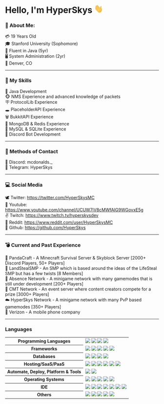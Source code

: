 [comment]: <> (Credit to HyperSkys for making this.)

# Hello, I'm HyperSkys <img src=https://raw.githubusercontent.com/HyperSkys/HyperSkys/main/assets/hi.gif width="29px" height="29px">
### 💪 About Me:

💳 19 Years Old                                                         
🎓 Stanford University (Sophomore)                                                                 
🏮 Fluent in Java (5yr)                                                            
🖥️ System Administration (2yr)                                                            
📌 Denver, CO                                                                                                                 

---
### 🎳 My Skills

🦷 Java Development                                                                                            
🐵 NMS Experience and advanced knowledge of packets                                                                                            
🪧 ProtocolLib Experience                                                                                            
🕳️ PlaceholderAPI Experience                                                                                            
🗑️ BukkitAPI Experience                                                                                            
📅 MongoDB & Redis Experience                                                                                            
🚯 MySQL & SQLite Experience                                                                                            
🍼 Discord Bot Development                                                                                            

---
### 📱 Methods of Contact

🌽 Discord: mcdonalds._                                                                                           
🔭 Telegram: HyperSkys                                                                                            

---
### 💻 Social Media

🕊️ Twitter: https://twitter.com/HyperSkysMC                                                                                            
🎥 Youtube: https://www.youtube.com/channel/UCUW7jV8cMWfAIG9WGovxE5g                                                                                                         
✌️ Twitch: https://www.twitch.tv/hyperskysdev                                                                      
🍒 Reddit: https://www.reddit.com/user/HyperSkysMC                                   
🦑 Github: https://github.com/HyperSkys                                

---
### 💣 Current and Past Experience
🐼 PandaCraft - A Minecraft Survival Server & Skyblock Server [2000+ Discord Players, 50+ Players]                                                              
🥷 LandStealSMP - An SMP which is based around the ideas of the LifeSteal SMP but has a few twists [8 Members]                                                              
🧽 Absence Network - A minigame network with many gamemodes that is still under development [200+ Players]                                                              
🎉 CMT Network - An event server where content creators compete for a prize [3000+ Players]                                                              
☁️ HyperSkys Network - A minigame network with many PvP based gamemodes [350+ Players]  
📱 Verizon - A mobile phone company

---
### Languages
<table style="width:100%">
 <tr>
    <th>Programming Languages</th>
    <td> 
      <img src="https://img.shields.io/badge/java-%23ED8B00.svg?style=for-the-badge&logo=openjdk&logoColor=white" />
      <img src="https://img.shields.io/badge/javascript-%23323330.svg?style=for-the-badge&logo=javascript&logoColor=%23F7DF1E" />
      <img src="https://img.shields.io/badge/ruby-%23CC342D.svg?style=for-the-badge&logo=ruby&logoColor=white" />
      <img src="https://img.shields.io/badge/swift-F54A2A?style=for-the-badge&logo=swift&logoColor=white" />
   </td>
  </tr>
  <tr>
    <th>Frameworks</th>
    <td>
      <img src="https://img.shields.io/badge/rails-%23CC0000.svg?style=for-the-badge&logo=ruby-on-rails&logoColor=white" />
      <img src="https://img.shields.io/badge/spring-%236DB33F.svg?style=for-the-badge&logo=spring&logoColor=white" />
      <img src="https://img.shields.io/badge/express.js-%23404d59.svg?style=for-the-badge&logo=express&logoColor=%2361DAFB" />
      <img src="https://img.shields.io/badge/PayPal-00457C?style=for-the-badge&logo=paypal&logoColor=white" />
      <img src="https://img.shields.io/badge/ApplePay-000000.svg?style=for-the-badge&logo=Apple-Pay&logoColor=white" />
    </td>
  </tr>
  <tr>
    <th>Databases</th>
    <td>
      <img src="https://img.shields.io/badge/MongoDB-%234ea94b.svg?style=for-the-badge&logo=mongodb&logoColor=white" />
      <img src="https://img.shields.io/badge/mysql-%2300f.svg?style=for-the-badge&logo=mysql&logoColor=white" />
      <img src="https://img.shields.io/badge/redis-%23DD0031.svg?style=for-the-badge&logo=redis&logoColor=white" />
      <img src="https://img.shields.io/badge/sqlite-%2307405e.svg?style=for-the-badge&logo=sqlite&logoColor=white" />
    </td>
  </tr>
  <tr>
    <th>Hosting/SaaS/PaaS</th>
    <td>
      <img src="https://img.shields.io/badge/Cloudflare-F38020?style=for-the-badge&logo=Cloudflare&logoColor=white" />
      <img src="https://img.shields.io/badge/github%20pages-121013?style=for-the-badge&logo=github&logoColor=white" />
      <img src="https://img.shields.io/badge/linode-00A95C?style=for-the-badge&logo=linode&logoColor=white" />
      <img src="https://img.shields.io/badge/ovh-%23123F6D.svg?style=for-the-badge&logo=ovh&logoColor=#123F6D" />
      <img src="https://img.shields.io/badge/AWS-%23FF9900.svg?style=for-the-badge&logo=amazon-aws&logoColor=white" />
      <img src="https://img.shields.io/badge/GoogleCloud-%234285F4.svg?style=for-the-badge&logo=google-cloud&logoColor=white" />
    </td>
  </tr>
  <tr>
    <th>Automate, Deploy, Platform & Tools</th>
    <td>
      <img src="https://img.shields.io/badge/github-%23121011.svg?style=for-the-badge&logo=github&logoColor=white" />
      <img src="https://img.shields.io/badge/git-%23F05033.svg?style=for-the-badge&logo=git&logoColor=white" />
    </td>
  </tr>
  <tr>
    <th>Operating Systems</th>
    <td>
      <img src="https://img.shields.io/badge/Windows-0078D6?style=for-the-badge&logo=windows&logoColor=white" />
      <img src="https://img.shields.io/badge/mac%20os-000000?style=for-the-badge&logo=macos&logoColor=F0F0F0" />
      <img src="https://img.shields.io/badge/Android-3DDC84?style=for-the-badge&logo=android&logoColor=white" />
      <img src="https://img.shields.io/badge/iOS-000000?style=for-the-badge&logo=ios&logoColor=white" />
      <img src="https://img.shields.io/badge/Linux-FCC624?style=for-the-badge&logo=linux&logoColor=black" />
    </td>
  </tr>
  <tr>
    <th>IDE</th>
    <td>
      <img src="https://img.shields.io/badge/Visual%20Studio%20Code-0078d7.svg?style=for-the-badge&logo=visual-studio-code&logoColor=white" />
      <img src="https://img.shields.io/badge/IntelliJIDEA-000000.svg?style=for-the-badge&logo=intellij-idea&logoColor=white" />
      <img src="https://img.shields.io/badge/Eclipse-FE7A16.svg?style=for-the-badge&logo=Eclipse&logoColor=white" />
      <img src="https://img.shields.io/badge/Android%20Studio-3DDC84.svg?style=for-the-badge&logo=android-studio&logoColor=white" />
      <img src="https://img.shields.io/badge/Notepad++-90E59A.svg?style=for-the-badge&logo=notepad%2b%2b&logoColor=black" />
      <img src="https://img.shields.io/badge/Replit-DD1200?style=for-the-badge&logo=Replit&logoColor=white" />
      <img src="https://img.shields.io/badge/Xcode-007ACC?style=for-the-badge&logo=Xcode&logoColor=white" />
    </td>
  </tr>
  <tr>
    <th>Others</th>
    <td>
      <img src="https://img.shields.io/badge/docker-%230db7ed.svg?style=for-the-badge&logo=docker&logoColor=white" />
      <img src="https://img.shields.io/badge/tor-%237E4798.svg?style=for-the-badge&logo=tor-project&logoColor=white" />
      <img src="https://img.shields.io/badge/wireguard-%2388171A.svg?style=for-the-badge&logo=wireguard&logoColor=white" />
      <img src="https://img.shields.io/badge/LeetCode-000000?style=for-the-badge&logo=LeetCode&logoColor=#d16c06" />
      <img src="https://img.shields.io/badge/-Stackoverflow-FE7A16?style=for-the-badge&logo=stack-overflow&logoColor=white" />
    </td>
  </tr>

